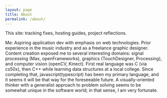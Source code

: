 ```yaml
---
layout: page
title: About
permalink: /about/
---
```


This site: tracking fixes, hosting guides, project reflections.

Me: Aspiring application dev with emphasis on web technologies. 
Prior experience in the music industry and as a freelance graphic designer. 
Content creation exposed me to several interesting domains: signal processing (Max, openFrameworks), graphics (TouchDesigner, Processing), and computer vision (openCV, Kinect). 
First real language was C (via cs50x), then C++ while learning data structures at a local college. 
Since completing that, javascript(typescript) has been my primary language, and it seems it will be that way for the foreseeable future. 
A visually-oriented thinker with a generalist approach to problem solving seems to be somewhat unique in the software world; in that sense, I am very fortunate.
